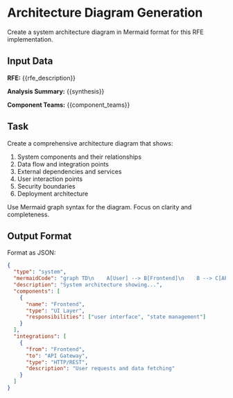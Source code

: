 # Architecture Diagram Generation

Create a system architecture diagram in Mermaid format for this RFE implementation.

## Input Data

**RFE:** {{rfe_description}}

**Analysis Summary:** {{synthesis}}

**Component Teams:** {{component_teams}}

## Task

Create a comprehensive architecture diagram that shows:

1. System components and their relationships
2. Data flow and integration points
3. External dependencies and services
4. User interaction points
5. Security boundaries
6. Deployment architecture

Use Mermaid graph syntax for the diagram. Focus on clarity and completeness.

## Output Format

Format as JSON:

```json
{
  "type": "system",
  "mermaidCode": "graph TD\n    A[User] --> B[Frontend]\n    B --> C[API Gateway]...",
  "description": "System architecture showing...",
  "components": [
    {
      "name": "Frontend",
      "type": "UI Layer", 
      "responsibilities": ["user interface", "state management"]
    }
  ],
  "integrations": [
    {
      "from": "Frontend",
      "to": "API Gateway",
      "type": "HTTP/REST",
      "description": "User requests and data fetching"
    }
  ]
}
```
